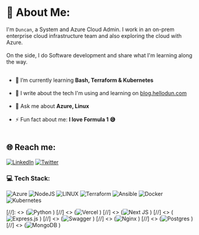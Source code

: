 # 💫 About Me:
I'm ```Duncan```, a System and Azure Cloud Admin. I work in an on-prem enterprise cloud infrastructure team and also exploring the cloud with Azure. <br><br>
On the side, I do Software development and share what I'm learning along the way. <br><br>

- 🌱 I’m currently learning **Bash, Terraform & Kubernetes**<br><br>
- 📝 I write about the tech I'm using and learning on [blog.hellodun.com](https://blog.hellodun.com) <br><br>
- 💬 Ask me about **Azure, Linux**<br><br>
- ⚡ Fun fact about me: **I love Formula 1 😅** <br><br>


## 🌐 Reach me:
[![LinkedIn](https://img.shields.io/badge/LinkedIn-%230077B5.svg?logo=linkedin&logoColor=white)](https://linkedin.com/in/duncan-gatuthu) [![Twitter](https://img.shields.io/badge/Twitter-%231DA1F2.svg?logo=Twitter&logoColor=white)](https://twitter.com/_hellodun) 

### 💻 Tech Stack:
![Azure](https://img.shields.io/badge/azure-%230072C6.svg?style=for-the-badge&logo=azure-devops&logoColor=white) 
![NodeJS](https://img.shields.io/badge/node.js-6DA55F?style=for-the-badge&logo=node.js&logoColor=white) 
![LINUX](https://img.shields.io/badge/Linux-FCC624?style=for-the-badge&logo=linux&logoColor=black) 
![Terraform](https://img.shields.io/badge/terraform-%235835CC.svg?style=for-the-badge&logo=terraform&logoColor=white) 
![Ansible](https://img.shields.io/badge/ansible-%231A1918.svg?style=for-the-badge&logo=ansible&logoColor=white) 
![Docker](https://img.shields.io/badge/docker-%230db7ed.svg?style=for-the-badge&logo=docker&logoColor=white) 
![Kubernetes](https://img.shields.io/badge/kubernetes-%23326ce5.svg?style=for-the-badge&logo=kubernetes&logoColor=white)

[//]: <> (![Python](https://img.shields.io/badge/python-3670A0?style=for-the-badge&logo=python&logoColor=ffdd54) )
[//] <> (![Vercel](https://img.shields.io/badge/vercel-%23000000.svg?style=for-the-badge&logo=vercel&logoColor=white) ) 
[//] <> (![Next JS](https://img.shields.io/badge/Next-black?style=for-the-badge&logo=next.js&logoColor=white) )
[//] <> (![Express.js](https://img.shields.io/badge/express.js-%23404d59.svg?style=for-the-badge&logo=express&logoColor=%2361DAFB) )
[//] <> (![Swagger](https://img.shields.io/badge/-Swagger-%23Clojure?style=for-the-badge&logo=swagger&logoColor=white) )
[//] <> (![Nginx](https://img.shields.io/badge/nginx-%23009639.svg?style=for-the-badge&logo=nginx&logoColor=white) )
[//] <> (![Postgres](https://img.shields.io/badge/postgres-%23316192.svg?style=for-the-badge&logo=postgresql&logoColor=white) )
[//] <> (![MongoDB](https://img.shields.io/badge/MongoDB-%234ea94b.svg?style=for-the-badge&logo=mongodb&logoColor=white) )


<!-- Proudly created with GPRM ( https://gprm.itsvg.in ) -->
